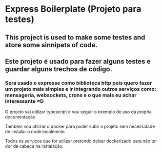 # Express Boilerplate (Projeto para testes)

## This project is used to make some testes and store some sinnipets of code.
## Este projeto é usado para fazer alguns testes e guardar alguns trechos de código.


### Será usado o expresse como biblioteca http pois quero fazer um projeto mais simples e ir integrando outros serviços como: mensageria, websockets, crons e o que mais eu achar interessante  =D

O projeto vai utilizar typescript e vou seguir o exemplo de uso da propria documentação.

Também vou utilizar o docker para poder subir o projeto sem necessidade de instalar o node localmente.

Todos os serviços que for utilizar pretendo deixar dockerizado para não ter dor de cabeça na instalação.